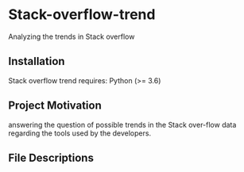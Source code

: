 # Stack-overflow-trend
Analyzing the trends in Stack overflow
## Installation
Stack overflow trend requires:
Python (>= 3.6)
## Project Motivation
answering the question of possible trends in the Stack over-flow data regarding the tools used by the developers.
## File Descriptions
